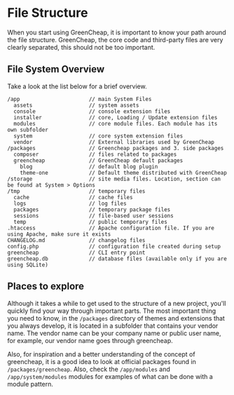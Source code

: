 # File Structure

<p class="uk-article-lead">When you start using GreenCheap, it is important to know your path around the file structure. GreenCheap, the core code and third-party files are very clearly separated, this should not be too important.</p>

## File System Overview

Take a look at the list below for a brief overview.

```
/app                      // main System Files
  assets                  // system assets
  console                 // console extension files
  installer               // core, Loading / Update extension files
  modules                 // core module files. Each module has its own subfolder
  system                  // core system extension files
  vendor                  // External libraries used by GreenCheap
/packages                 // Greencheap packages and 3. side packages
  composer                // files related to packages
  greencheap              // GreenCheap default packages
    blog                  // default blog plugin
    theme-one             // Default theme distributed with GreenCheap
/storage                  // site media files. Location, section can be found at System > Options
/tmp                      // temporary files
  cache                   // cache files
  logs                    // log files
  packages                // temporary package files
  sessions                // file-based user sessions
  temp                    // public temporary files
.htaccess                 // Apache configuration file. If you are using Apache, make sure it exists
CHANGELOG.md              // changelog files
config.php                // configuration file created during setup
greencheap                // CLI entry point
greencheap.db             // database files (available only if you are using SQLite)
```

## Places to explore

Although it takes a while to get used to the structure of a new project, you'll quickly find your way through important parts. The most important thing you need to know, in the `/packages` directory of themes and extensions that you always develop, it is located in a subfolder that contains your vendor name. The vendor name can be your company name or public user name, for example, our vendor name goes through greencheap.

Also, for inspiration and a better understanding of the concept of greencheap, it is a good idea to look at official packages found in `/packages/greencheap`. Also, check the `/app/modules` and `/app/system/modules` modules for examples of what can be done with a module pattern.